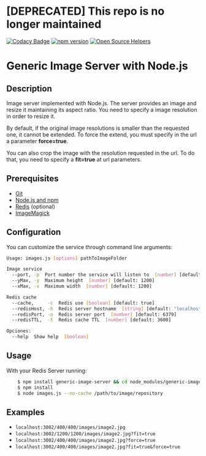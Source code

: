 
# [DEPRECATED] This repo is no longer maintained




[![Codacy Badge](https://api.codacy.com/project/badge/Grade/3a56a16945604be0b9ee7c8b5c4df99d)](https://www.codacy.com/app/alopezsanchez/generic-image-server?utm_source=github.com&utm_medium=referral&utm_content=alopezsanchez/generic-image-server&utm_campaign=badger)
[![npm version](https://badge.fury.io/js/generic-image-server.svg)](https://badge.fury.io/js/generic-image-server)
[![Open Source Helpers](https://www.codetriage.com/alopezsanchez/generic-image-server/badges/users.svg)](https://www.codetriage.com/alopezsanchez/generic-image-server)
# Generic Image Server with Node.js

## Description
Image server implemented with Node.js. The server provides an image and resize it maintaining its aspect ratio.
You need to specify a image resolution in order to resize it.

By default, if the original image resolutions is smaller than the requested one, it cannot be extended. To force the extend, you must specify in the url a parameter **force=true**.

You can also crop the image with the resolution requested in the url. To do that, you need to specify a **fit=true** at url parameters.

## Prerequisites
 - [Git](https://git-scm.com/)
 - [Node.js and npm](https://nodejs.org/en/)
 - [Redis](http://redis.io/) (optional)
 - [ImageMagick](http://www.imagemagick.org/script/index.php)

## Configuration

You can customize the service through command line arguments:

```sh
Usage: images.js [options] pathToImageFolder

Image service
  --port, -p  Port number the service will listen to  [number] [default: 3002]
  --yMax, -y  Maximum height  [number] [default: 1200]
  --xMax, -x  Maximum width  [number] [default: 1200]

Redis cache
  --cache,     -c  Redis use [boolean] [default: true]
  --redisHost, -h  Redis server hostname  [string] [default: "localhost"]
  --redisPort, -o  Redis server port  [number] [default: 6379]
  --redisTTL,  -t  Redis cache TTL  [number] [default: 3600]

Opciones:
  --help  Show help  [boolean]
```

## Usage
With your Redis Server running:
```sh
    $ npm install generic-image-server && cd node_modules/generic-image-server
    $ npm install
    $ node images.js --no-cache /path/to/image/repository
```

## Examples

- `localhost:3002/400/400/images/image2.jpg`
- `localhost:3002/1200/1200/images/image2.jpg?fit=true`
- `localhost:3002/400/400/images/image2.jpg?force=true`
- `localhost:3002/400/400/images/image2.jpg?fit=true&force=true`
